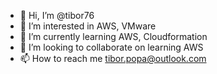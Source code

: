 - 👋 Hi, I’m @tibor76
- 👀 I’m interested in AWS, VMware
- 🌱 I’m currently learning AWS, Cloudformation
- 💞️ I’m looking to collaborate on learning AWS
- 📫 How to reach me tibor.popa@outlook.com

<!---
tibor76/tibor76 is a ✨ special ✨ repository because its `README.md` (this file) appears on your GitHub profile.
You can click the Preview link to take a look at your changes.
--->
